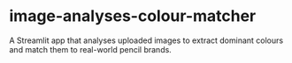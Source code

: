 # image-analyses-colour-matcher
A Streamlit app that analyses uploaded images to extract dominant colours and match them to real-world pencil brands.
